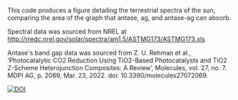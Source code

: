 This code produces a figure detailing the terrestrial spectra of the sun, comparing the area of the graph that antase, ag, and antase-ag can absorb.

Spectral data was sourced from NREL at http://rredc.nrel.gov/solar/spectra/am1.5/ASTMG173/ASTMG173.xls

Antase's band gap data was sourced from Z. U. Rehman et al., ‘Photocatalytic CO2 Reduction Using TiO2-Based Photocatalysts and TiO2 Z-Scheme Heterojunction Composites: A Review’, Molecules, vol. 27, no. 7. MDPI AG, p. 2069, Mar. 23, 2022. doi: 10.3390/molecules27072069.

[![DOI](https://zenodo.org/badge/893148768.svg)](https://doi.org/10.5281/zenodo.14210183)
